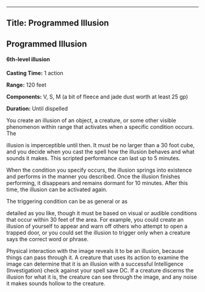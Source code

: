 -------------------------
Title: Programmed Illusion
-------------------------

## Programmed Illusion

#### 6th-level illusion


**Casting Time:** 1 action

**Range:** 120 feet

**Components:** V, S, M (a bit of fleece and jade dust worth
at least 25 gp)

**Duration:** Until dispelled


You create an illusion of an object, a creature, or some other visible
phenomenon within range that activates when a specific condition occurs.
The

illusion is imperceptible until then. It must be no larger than a
30 foot cube, and you decide when you cast the spell how the illusion
behaves and what sounds it makes. This scripted performance can last up
to 5 minutes.

When the condition you specify occurs, the illusion springs into
existence and performs in the manner you described. Once the illusion
finishes performing, it disappears and remains dormant for 10 minutes.
After this time, the illusion can be activated again.

The triggering condition can be as general or as

detailed as you like, though it must be based on visual or audible
conditions that occur within 30 feet of the area. For example, you could
create an illusion of yourself to appear and warn off others who attempt
to open a trapped door, or you could set the illusion to trigger only
when a creature says the correct word or phrase.

Physical interaction with the image reveals it to be an illusion,
because things can pass through it. A creature that uses its action to
examine the image can determine that it is an illusion with a successful
Intelligence (Investigation) check against your spell save DC. If a
creature discerns the illusion for what it is, the creature can see
through the image, and any noise it makes sounds hollow to the creature.


